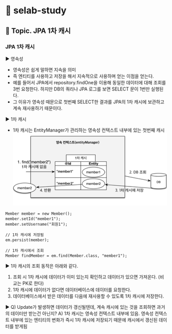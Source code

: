 # :book: selab-study
## :pushpin: Topic. JPA 1차 캐시

### JPA 1차 캐시

▶ 영속성
- 영속성은 쉽게 말하면 지속을 의미
- 즉 엔티티를 사용하고 저장을 해서 지속적으로 사용하며 얻는 이점을 얻는다.
- 예를 들어서 JPA에서 repository.findOne을 이용해 동일한 데이터에 대해 조회를 3번 요청한다. 하지만 DB의 쿼리나 JPA 로그를 보면 SELECT 문이 1번만 실행된다.
- 그 이유가 영속성 때문으로 첫번째 SELECT한 결과를 JPA의 1차 캐시에 보관하고 계속 재사용하기 때문이다.

▶ 1차 캐시
- 1차 캐시는 EntityManager가 관리하는 영속성 컨텍스트 내부에 있는 첫번째 캐시
![](../images/1차캐시.png)

```
Member member = new Member();
member.setId("member1");
member.setUsername("회원1");

// 1차 캐시에 저장됨
em.persist(member);

// 1차 캐시에서 조회
Member findMember = em.find(Member.class, "member1");
```

▶ 1차 캐시의 조회 동작은 아래와 같다.
1. 조회 시 1차 캐시에 데이터가 이미 있는지 확인하고 데이터가 있으면 가져온다. (비교는 PK로 한다)
2. 1차 캐시에 데이터가 없다면 데이터베이스에 데이터를 요청한다.
3. 데이터베이스에서 받은 데이터를 다음에 재사용할 수 있도록 1차 캐시에 저장한다.

▶ Q) Update가 발생하면 데이터가 갱신될텐데, 계속 캐시에 있는 것을 조회하면 과거의 데이터만 받는건 아닌지? 
A) 1차 캐시는 영속성 컨텍스트 내부에 있음. 영속성 컨텍스트 내부에 있는 엔티티의 변화가 즉시 1차 캐시에 저장되기 때문에 캐시에서 갱신된 데이터를 받게됨